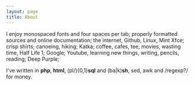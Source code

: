```yaml
---
layout: page
title: About
---
```


I&nbsp;enjoy monospaced fonts and&nbsp;four spaces per&nbsp;tab; properly 
formatted sources and&nbsp;online documentation; the&nbsp;internet, Github, 
Linux, Mint Xfce; crisp shirts; canoeing, hiking; Katka; coffee, cafes, tee,
movies, wasting time, Half Life 1; Google; Youtube, learning new things,
writing, pencils, reading; Deep Purple;
 
I've written in **php**, **html**, (pl/){0,1}**sql** and (ba|k)**sh**, sed, awk and /regexp?/ for&nbsp;money.  
